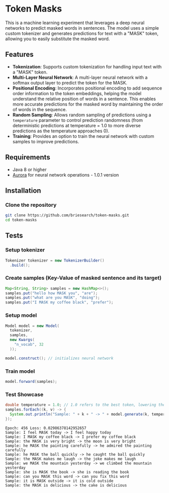 # Token Masks

This is a machine learning experiment that leverages a deep neural networks to predict masked words in sentences. The model uses a simple custom tokenizer and generates predictions for text with a "MASK" token, allowing you to easily substitute the masked word.

## Features
- **Tokenization**: Supports custom tokenization for handling input text with a "MASK" token.
- **Multi-Layer Neural Network**: A multi-layer neural network with a softmax output layer to predict the token for the MASK.
- **Positional Encoding**: Incorporates positional encoding to add sequence order information to the token embeddings, helping the model understand the relative position of words in a sentence. This enables more accurate predictions for the masked word by maintaining the order of words in the sequence.
- **Random Sampling**: Allows random sampling of predictions using a `temperature` parameter to control prediction randomness (from deterministic predictions at temperature = 1.0 to more diverse predictions as the temperature approaches 0).
- **Training**: Provides an option to train the neural network with custom samples to improve predictions.

## Requirements
- Java 8 or higher
- [Aurora](https://github.com/AcaiSoftware/aurora) for neural network operations - 1.0.1 version

## Installation

### Clone the repository
```bash
git clone https://github.com/briesearch/token-masks.git
cd token-masks
```

## Tests

### Setup tokenizer
```java
Tokenizer tokenizer = new TokenizerBuilder()
  .build();
```

### Create samples (Key-Value of masked sentence and its target)
```java
Map<String, String> samples = new HashMap<>();
samples.put("hello how MASK you", "are");
samples.put("what are you MASK", "doing");
samples.put("I MASK my coffee black", "prefer");
```

### Setup model
```java
Model model = new Model(
  tokenizer,
  samples,
  new Kwargs(
    "n_vocab", 32
  ));

model.construct(); // initializes neural network
```

### Train model
```java
model.forward(samples);
```

### Test Showcase
```java
double temperature = 1.0; // 1.0 refers to the best token, lowering the temperature introduces random sampling
samples.forEach((k, v) -> {
  System.out.println("Sample: " + k + " -> " + model.generate(k, temperature));
});
```
```
Epoch: 456 Loss: 0.02986378142952657
Sample: I feel MASK today -> I feel happy today
Sample: I MASK my coffee black -> I prefer my coffee black
Sample: the MASK is very bright -> the moon is very bright
Sample: he MASK the painting carefully -> he admired the painting carefully
Sample: he MASK the ball quickly -> he caught the ball quickly
Sample: the MASK makes me laugh -> the joke makes me laugh
Sample: we MASK the mountain yesterday -> we climbed the mountain yesterday
Sample: she is MASK the book -> she is reading the book
Sample: can you MASK this word -> can you fix this word
Sample: it is MASK outside -> it is cold outside
Sample: the MASK is delicious -> the cake is delicious
```